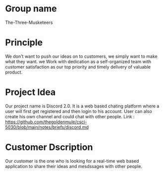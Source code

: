 # Group name 
The-Three-Musketeers
# Principle 
We don't want to push our ideas on to customers, we simply want to make what they want. we Work with dedication as a self-organized team with customer satisfaction as our top priority and timely delivery of valuable product.
# Project Idea
Our project name is Discord 2.0. It is a web based chating platform where a user will first get registered and then login to his account. User can also create his own channel and could chat with other people.
Link : https://github.com/thegoldenmule/csci-5030/blob/main/notes/briefs/discord.md
# Customer Dscription 
Our customer is the one who is looking for a real-time web based application to share their ideas and mesdssages with other people.
